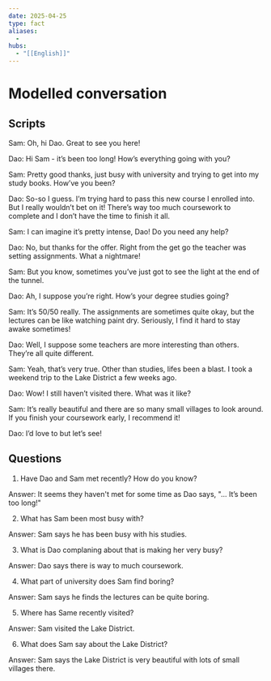```yaml
---
date: 2025-04-25
type: fact
aliases:
  -
hubs:
  - "[[English]]"
---
```


# Modelled conversation

## Scripts

Sam: Oh, hi Dao. Great to see you here!

Dao: Hi Sam - it’s been too long! How’s everything going with you?

Sam: Pretty good thanks, just busy with university and trying to get into my study books. How’ve you been?

Dao: So-so I guess. I’m trying hard to pass this new course I enrolled into. But I really wouldn’t bet on it! There’s way too much coursework to complete and I don’t have the time to finish it all.

Sam: I can imagine it’s pretty intense, Dao! Do you need any help?

Dao: No, but thanks for the offer. Right from the get go the teacher was setting assignments. What a nightmare!

Sam: But you know, sometimes you’ve just got to see the light at the end of the tunnel.

Dao: Ah, I suppose you’re right. How’s your degree studies going?

Sam: It’s 50/50 really. The assignments are sometimes quite okay, but the lectures can be like watching paint dry. Seriously, I find it hard to stay awake sometimes!

Dao: Well, I suppose some teachers are more interesting than others. They’re all quite different.

Sam: Yeah, that’s very true. Other than studies, lifes been a blast. I took a weekend trip to the Lake District a few weeks ago.

Dao: Wow! I still haven’t visited there. What was it like?

Sam: It’s really beautiful and there are so many small villages to look around. If you finish your coursework early, I recommend it!

Dao: I’d love to but let’s see!

## Questions

1. Have Dao and Sam met recently? How do you know?

Answer: It seems they haven't met for some time as Dao says, "... It’s been too long!"

2. What has Sam been most busy with?

Answer: Sam says he has been busy with his studies.

3. What is Dao complaning about that is making her very busy?

Answer: Dao says there is way to much coursework.

4. What part of university does Sam find boring?

Answer: Sam says he finds the lectures can be quite boring.

5. Where has Same recently visited?

Answer: Sam visited the Lake District.

6. What does Sam say about the Lake District?

Answer: Sam says the Lake District is very beautiful with lots of small villages there.
